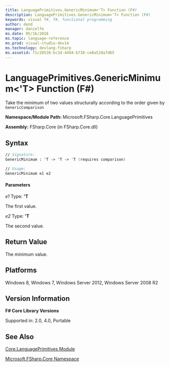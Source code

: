 ```yaml
---
title: LanguagePrimitives.GenericMinimum<'T> Function (F#)
description: LanguagePrimitives.GenericMinimum<'T> Function (F#)
keywords: visual f#, f#, functional programming
author: dend
manager: danielfe
ms.date: 05/16/2016
ms.topic: language-reference
ms.prod: visual-studio-dev14
ms.technology: devlang-fsharp
ms.assetid: f1c20528-bc3d-4494-b738-ce8a510a7d65 
---
```


# LanguagePrimitives.GenericMinimum<'T> Function (F#)

Take the minimum of two values structurally according to the order given by `GenericComparison`

**Namespace/Module Path:** Microsoft.FSharp.Core.LanguagePrimitives

**Assembly:** FSharp.Core (in FSharp.Core.dll)


## Syntax

```fsharp
// Signature:
GenericMinimum : 'T -> 'T -> 'T (requires comparison)

// Usage:
GenericMinimum e1 e2
```

#### Parameters
*e1*
Type: **'T**


The first value.


*e2*
Type: **'T**


The second value.

## Return Value

The minimum value.

## Platforms
Windows 8, Windows 7, Windows Server 2012, Windows Server 2008 R2


## Version Information
**F# Core Library Versions**

Supported in: 2.0, 4.0, Portable

## See Also
[Core.LanguagePrimitives Module](Core.LanguagePrimitives-Module-%5BFSharp%5D.md)

[Microsoft.FSharp.Core Namespace](Microsoft.FSharp.Core-Namespace-%5BFSharp%5D.md)